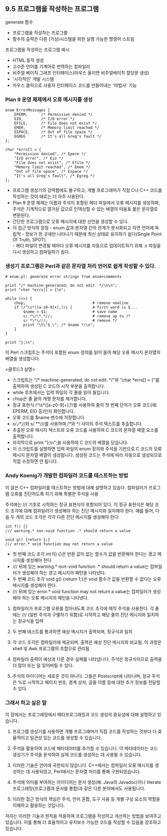 ## 9.5 프로그램을 작성하는 프로그램

generate 함수
- 프로그램을 작성하는 프로그램
- 함수의 출력은 다른 (가상)시스템을 위한 실행 가능한 명령어 스트림

프로그램을 작성하는 프로그램 예시
- HTML 동적 생성
- 고수준 언어를 기계어로 번역하는 컴파일러
- 비주얼 베이직 그래프 인터페이스(마우스 올리면 비주얼베이직 할당문 생성)
- '시각적인' 개발 시스템
- 마우스 클릭으로 사용자 인터페이스 코드를 만들어내는 '마법사' 기능

### Plan 9 운영 체제에서 오류 메시지를 생성
```
enum ErrorMessages {
    EPERM,      /* Permission denied */
    EIO,        /* I/O error */
    EFILE,      /* File does not exist */
    EMEM,       /* Memory limit reached */
    ESPACE,     /* Out of file space */
    EGREG       /* It's all Greg's fault */
};

char *errs[] = {
    "Permission denied", /* Eperm */
    "I/O error", /* Eio */
    "File does not exist", /* Efile */
    "Memory limit reached", /* Emem */
    "Out of file space", /* Espace */
    "It's all Greg's fault", /* Egreg */
};
```
- 프로그램 생성기의 강력함에도 불구하고, 개별 프로그래머가 직접 C나 C++ 코드를 작성하는 것이 때로는 더 자주 사용된다.  
- Plan 9 운영 체제는 이름과 주석이 포함된 헤더 파일에서 오류 메시지를 생성하며, 주석은 기계적으로 열거된 값으로 인덱싱할 수 있는 배열의 따옴표 붙은 문자열로 변환된다.  
- 간단한 프로그램으로 오류 메시지에 대한 선언을 생성할 수 있다.  
- 이 접근 방식의 장점
      - enum 값과 문자열 간의 관계가 문서화되고 자연 언어에 독립적
      - 정보가 한 곳에만 나타나기 때문에 최신 상태로 유지하기 쉽다(Single Point Of Truth, SPOT).  
      - 헤더 파일이 변경될 때마다 오류 메시지를 자동으로 업데이트하기 위해 .c 파일을 다시 생성하고 컴파일하기 쉽다.  

### 생성기 프로그램은 Perl과 같은 문자열 처리 언어로 쉽게 작성할 수 있다.  

```
# enum.pl: generate error strings from enum+comments

print "/* machine-generated; do not edit. */\n\n";
print "char *errs[] = {\n";

while (<>) {
    chop;                              # remove newline
    if (/^\s*([a-z0-9]+),?/) {         # first word is E...
        $name = $1;                    # save name
        s/.*\/\*.*//;                  # remove up to /*
        s/ *\*\///;                    # remove */
        print "\t\"$_\", /* $name */\n";
    }
}

print "};\n";
```

이 Perl 스크립트는 주석이 포함된 enum 정의를 읽어 들여 해당 오류 메시지 문자열의 배열을 생성합니다.

<클루드3 설명>  
- 스크립트는 "/* machine-generated; do not edit. */"와 "char *errs[] = {"를 출력하여 생성된 C 코드의 시작 부분을 출력합니다.
- while 루프에서는 입력 파일의 각 줄을 읽어 들입니다.
- chop은 줄 끝의 개행 문자를 제거합니다.
- 정규 표현식 /^\s*([a-z0-9]+),?/를 사용하여 줄의 첫 번째 단어가 오류 코드(예: EPERM, EIO 등)인지 확인합니다.
- 오류 코드를 $name 변수에 저장합니다.
- s/.*\/\*.*//와 s/ *\*\///를 사용하여 /*와 */ 사이의 주석 텍스트를 추출합니다.
- 추출된 오류 메시지 텍스트와 오류 코드를 사용하여 C 코드의 문자열 배열 요소를 출력합니다.
- 마지막으로 print "};\n";을 사용하여 C 코드의 배열을 닫습니다.
- 이 스크립트를 실행하면 입력 파일의 enum 정의와 주석을 기반으로 C 코드의 오류 메시지 문자열 배열이 생성됩니다. 생성된 코드는 주석에 따라 자동으로 생성되므로 직접 수정하면 안 됩니다.



### Andy Koenig가 개발한 컴파일러 코드를 테스트하는 방법

이 글은 C++ 컴파일러를 테스트하는 방법에 대해 설명하고 있습다. 컴파일러가 프로그램 오류를 진단하도록 하기 위해 특별한 주석을 사용

주석에는 /// 기호로 시작하는 정규 표현식이 포함되어 있다. 이 정규 표현식은 해당 코드 조각에 대해 컴파일러가 생성해야 하는 진단 메시지와 일치해야 한다.
예를 들어, 다음 두 개의 코드 조각은 각각 다른 진단 메시지를 생성해야 한다:
```
int f() {}
/// warning.* non-void function .* should return a value

void g() {return 1;}
/// error.* void function may not return a value
```

- 첫 번째 코드 조각 int f() {}은 반환 값이 없는 함수가 값을 반환해야 한다는 경고 메시지를 생성해야 한다
- /// 뒤에 있는 warning.* non-void function .* should return a value는 컴파일러가 생성해야 하는 경고 메시지의 패턴을 나타낸다.
- 두 번째 코드 조각 void g() {return 1;}은 void 함수가 값을 반환할 수 없다는 오류 메시지를 생성해야 한다.
- /// 뒤에 있는 error.* void function may not return a value는 컴파일러가 생성해야 하는 오류 메시지의 패턴을 나타낸다.

1. 컴파일러가 프로그램 오류를 잡아내도록 코드 조각에 매직 주석을 사용한다. 각 줄에는 /// (일반 주석과 구별하기 위함)로 시작하고 해당 줄의 진단 메시지와 일치하는 정규식을 입력

2. 두 번째 테스트를 통과하면 예상 메시지가 출력되며, 정규식과 일치

3. 각 코드 조각은 컴파일러에 제공되며, 출력은 예상 진단 메시지와 비교됨. 이 과정은 shell 및 Awk 프로그램의 조합으로 관리됨

4. 컴파일러 출력이 예상과 다른 경우 실패를 나타냅니다. 주석은 정규식이므로 출력을 더 많이 또는 덜 잊어버릴 수 있다.

5. 주석의 아이디어는 새로운 것이 아니다. 그들은 Postscript에 나타나며, 정규 주석은 %로 시작하고 페이지 번호, 경계 상자, 글꼴 이름 등에 대한 추가 정보를 전달할 수 있다.


### 그래서 하고 싶은 말
이 장에서는 프로그래밍에서 메타프로그래밍과 코드 생성의 중요성에 대해 설명하고 있습니다.

1. 프로그램 생성기를 사용하면 개별 프로그래머가 직접 코드를 작성하는 것보다 더 효율적이고 일관성 있는 코드를 생성할 수 있습니다.

2. 주석을 활용하여 코드에 메타데이터를 추가할 수 있습니다. 이 메타데이터는 코드 생성기가 주석을 분석하여 실제 코드를 생성하는 데 사용될 수 있습니다.

3. 이러한 기술은 언어에 국한되지 않습니다. C++에서는 컴파일러 오류 메시지를 생성하는 데 사용되었고, Perl에서는 문자열 처리를 통해 구현되었습니다.

4. 주석에 의미를 부여하는 아이디어는 문서 생성(예: Java의 Javadoc)이나 literate 프로그래밍(프로그램과 문서를 통합)과 같은 다른 분야에서도 사용됩니다.

5. 이러한 접근 방식의 핵심은 주석, 언어 혼합, 도구 사용 등 개별 구성 요소의 역할을 이해하고 활용하는 것입니다.

저자는 이러한 기술과 원칙을 적용하여 프로그램을 작성하고 개선하는 방법을 보여주고 있습니다. 이를 통해 더 효율적이고 유지보수 가능한 코드를 작성할 수 있음을 강조하고 있습니다.
